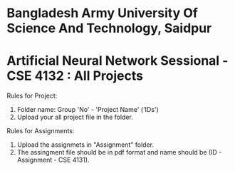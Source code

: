 # **Bangladesh Army University Of Science And Technology, Saidpur**

# Artificial Neural Network Sessional - CSE 4132 : All Projects

Rules for Project:
1. Folder name: Group 'No' - 'Project Name' ('IDs')
2. Upload your all project file in the folder.

Rules for Assignments:
1. Upload the assignmets in "Assignment" folder.
2. The assingment file should be in pdf format and name should be (ID - Assignment - CSE 4131).
